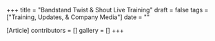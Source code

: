 +++
title = "Bandstand Twist & Shout Live Training"
draft = false
tags = ["Training, Updates, & Company Media"]
date = ""

[Article]
contributors = []
gallery = []
+++